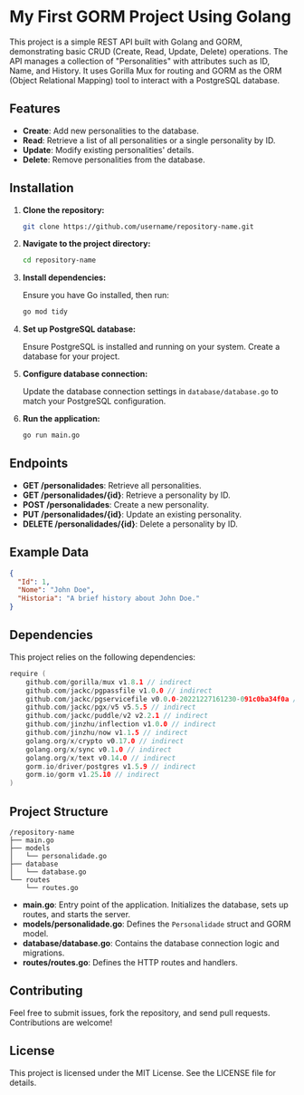 
# My First GORM Project Using Golang

This project is a simple REST API built with Golang and GORM, demonstrating basic CRUD (Create, Read, Update, Delete) operations. The API manages a collection of "Personalities" with attributes such as ID, Name, and History. It uses Gorilla Mux for routing and GORM as the ORM (Object Relational Mapping) tool to interact with a PostgreSQL database.

## Features

- **Create**: Add new personalities to the database.
- **Read**: Retrieve a list of all personalities or a single personality by ID.
- **Update**: Modify existing personalities' details.
- **Delete**: Remove personalities from the database.

## Installation

1. **Clone the repository:**

   ```sh
   git clone https://github.com/username/repository-name.git
   ```

2. **Navigate to the project directory:**

   ```sh
   cd repository-name
   ```

3. **Install dependencies:**

   Ensure you have Go installed, then run:

   ```sh
   go mod tidy
   ```

4. **Set up PostgreSQL database:**

   Ensure PostgreSQL is installed and running on your system. Create a database for your project.

5. **Configure database connection:**

   Update the database connection settings in `database/database.go` to match your PostgreSQL configuration.

6. **Run the application:**

   ```sh
   go run main.go
   ```

## Endpoints

- **GET /personalidades**: Retrieve all personalities.
- **GET /personalidades/{id}**: Retrieve a personality by ID.
- **POST /personalidades**: Create a new personality.
- **PUT /personalidades/{id}**: Update an existing personality.
- **DELETE /personalidades/{id}**: Delete a personality by ID.

## Example Data

```json
{
  "Id": 1,
  "Nome": "John Doe",
  "Historia": "A brief history about John Doe."
}
```

## Dependencies

This project relies on the following dependencies:

```go
require (
    github.com/gorilla/mux v1.8.1 // indirect
    github.com/jackc/pgpassfile v1.0.0 // indirect
    github.com/jackc/pgservicefile v0.0.0-20221227161230-091c0ba34f0a // indirect
    github.com/jackc/pgx/v5 v5.5.5 // indirect
    github.com/jackc/puddle/v2 v2.2.1 // indirect
    github.com/jinzhu/inflection v1.0.0 // indirect
    github.com/jinzhu/now v1.1.5 // indirect
    golang.org/x/crypto v0.17.0 // indirect
    golang.org/x/sync v0.1.0 // indirect
    golang.org/x/text v0.14.0 // indirect
    gorm.io/driver/postgres v1.5.9 // indirect
    gorm.io/gorm v1.25.10 // indirect
)
```

## Project Structure

```
/repository-name
├── main.go
├── models
│   └── personalidade.go
├── database
│   └── database.go
└── routes
    └── routes.go
```

- **main.go**: Entry point of the application. Initializes the database, sets up routes, and starts the server.
- **models/personalidade.go**: Defines the `Personalidade` struct and GORM model.
- **database/database.go**: Contains the database connection logic and migrations.
- **routes/routes.go**: Defines the HTTP routes and handlers.

## Contributing

Feel free to submit issues, fork the repository, and send pull requests. Contributions are welcome!

## License

This project is licensed under the MIT License. See the LICENSE file for details.

